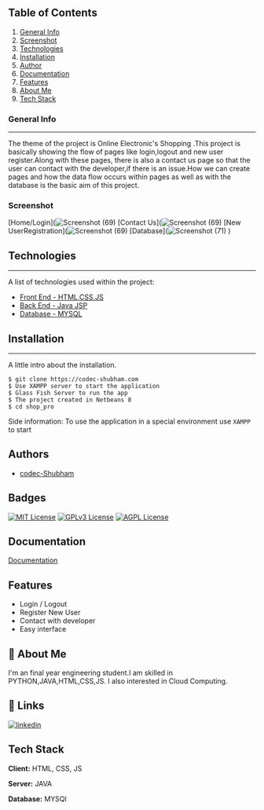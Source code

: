 ## Table of Contents
1. [General Info](#general-info)
2. [Screenshot](#screenshot)
3. [Technologies](#technologies)
4. [Installation](#installation)
5. [Author](#author)
6. [Documentation](#documentation)
7. [Features](#features)
8. [About Me](#about-me)
9. [Tech Stack](#tech-stack) 
### General Info
***
The theme of the project is Online Electronic's Shopping .This project is basically showing the flow of pages like login,logout and new user register.Along with these pages, there is also a contact us page so that the user can contact with the developer,if there is an issue.How we can create pages and how the data flow occurs within pages as well as with the database is the basic aim of this project. 
### Screenshot
[Home/Login](![Screenshot (69)](https://user-images.githubusercontent.com/90133900/204263703-9fb1d52a-3d62-4228-946a-73d0a8cf585d.png)
[Contact Us](![Screenshot (69)](https://user-images.githubusercontent.com/90133900/204264113-866d0a9e-e999-4d34-86ae-65db9e40d3d3.png)
[New UserRegistration](![Screenshot (69)](https://user-images.githubusercontent.com/90133900/204264618-efc0a95b-83bc-4d42-a9d7-2082d202b483.png)
[Database](![Screenshot  (71)](https://user-images.githubusercontent.com/90133900/204271691-64c18be0-1a41-4fdf-8b6b-10914dd9b5c0.png) )


## Technologies
***
A list of technologies used within the project:
* [Front End - HTML,CSS,JS](https://jorcus.com/what-is-html-css-javascript/#:~:text=CSS%3A%20A%20style%20sheet%20language%20that%20uses%20to,they%3F%20HTML%20HTML%20stands%20for%20HyperText%20Markup%20Language)
* [Back End  - Java JSP](https://w3schools.in/jsp/intro)
* [Database  - MYSQL](https://www.cdata.com/drivers/mysql/ssis/?kw=SQL%20Server%20MySQL&cpn=431307553&kw=SQL%20Server%20MySQL&cpn=431307553&msclkid=f9dbbc0044d515835bb1df84dd0ddbf0&utm_source=bing&utm_medium=cpc&utm_campaign=Search%20-%20Connector%20-%20MySQL%20-%20India%20Only&utm_term=SQL%20Server%20MySQL&utm_content=SSIS%20-%20MySQL)
## Installation
***
A little intro about the installation. 
```
$ git clone https://codec-shubham.com
$ Use XAMPP server to start the application
$ Glass Fish Server to run the app
$ The project created in Netbeans 8
$ cd shop_pro
```
Side information: To use the application in a special environment use ```XAMPP``` to start

## Authors

- [codec-Shubham](https://github.com/codec-Shubham)


## Badges

[![MIT License](https://img.shields.io/badge/License-MIT-green.svg)](https://choosealicense.com/licenses/mit/)
[![GPLv3 License](https://img.shields.io/badge/License-GPL%20v3-yellow.svg)](https://opensource.org/licenses/)
[![AGPL License](https://img.shields.io/badge/license-AGPL-blue.svg)](http://www.gnu.org/licenses/agpl-3.0)


## Documentation

[Documentation](https://docs.oracle.com/javaee/5/tutorial/doc/bnajo.html)


## Features

- Login / Logout
- Register New User
- Contact with developer
- Easy interface


## 🚀 About Me
I'm an final year engineering student.I am skilled in PYTHON,JAVA,HTML,CSS,JS. I also interested in Cloud Computing. 


## 🔗 Links
[![linkedin](https://img.shields.io/badge/linkedin-0A66C2?style=for-the-badge&logo=linkedin&logoColor=white)](https://www.linkedin.com/in/shubham-kumar-076282223/)


## Tech Stack

**Client:** HTML, CSS, JS

**Server:** JAVA

**Database:** MYSQl


